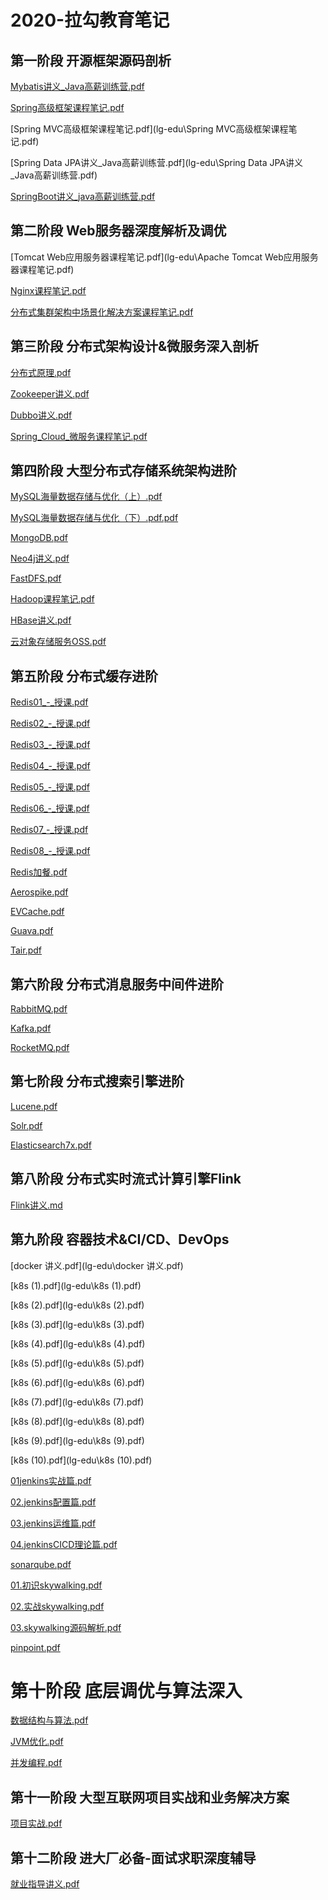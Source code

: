 # 2020-拉勾教育笔记



## 第一阶段 开源框架源码剖析

 [Mybatis讲义_Java高薪训练营.pdf](lg-edu\Mybatis讲义_Java高薪训练营.pdf) 

 [Spring高级框架课程笔记.pdf](lg-edu\Spring高级框架课程笔记.pdf) 

 [Spring MVC高级框架课程笔记.pdf](lg-edu\Spring MVC高级框架课程笔记.pdf) 

 [Spring Data JPA讲义_Java高薪训练营.pdf](lg-edu\Spring Data JPA讲义_Java高薪训练营.pdf) 

 [SpringBoot讲义_java高薪训练营.pdf](lg-edu\SpringBoot讲义_java高薪训练营.pdf) 



## 第二阶段 Web服务器深度解析及调优

 [Tomcat Web应用服务器课程笔记.pdf](lg-edu\Apache Tomcat Web应用服务器课程笔记.pdf) 

 [Nginx课程笔记.pdf](lg-edu\Nginx课程笔记.pdf) 

 [分布式集群架构中场景化解决方案课程笔记.pdf](lg-edu\分布式集群架构中场景化解决方案课程笔记.pdf) 



## 第三阶段 分布式架构设计&微服务深入剖析

 [分布式原理.pdf](lg-edu\分布式原理.pdf) 

[Zookeeper讲义.pdf](lg-edu\Zookeeper讲义.pdf) 

 [Dubbo讲义.pdf](lg-edu\Dubbo讲义.pdf) 

 [Spring_Cloud_微服务课程笔记.pdf](lg-edu\Spring_Cloud_微服务课程笔记.pdf) 



## 第四阶段 大型分布式存储系统架构进阶

 [MySQL海量数据存储与优化（上）.pdf](lg-edu\MySQL海量数据存储与优化（上）.pdf) 

 [MySQL海量数据存储与优化（下）.pdf.pdf](lg-edu\MySQL海量数据存储与优化（下）.pdf.pdf) 

 [MongoDB.pdf](lg-edu\MongoDB.pdf) 

 [Neo4j讲义.pdf](lg-edu\Neo4j讲义.pdf) 

 [FastDFS.pdf](lg-edu\FastDFS.pdf) 

 [Hadoop课程笔记.pdf](lg-edu\Hadoop课程笔记.pdf) 

 [HBase讲义.pdf](lg-edu\HBase讲义.pdf) 

 [云对象存储服务OSS.pdf](lg-edu\云对象存储服务OSS.pdf) 



## 第五阶段 分布式缓存进阶

 [Redis01_-_授课.pdf](lg-edu\Redis01_-_授课.pdf) 

 [Redis02_-_授课.pdf](lg-edu\Redis02_-_授课.pdf) 

 [Redis03_-_授课.pdf](lg-edu\Redis03_-_授课.pdf) 

 [Redis04_-_授课.pdf](lg-edu\Redis04_-_授课.pdf) 

 [Redis05_-_授课.pdf](lg-edu\Redis05_-_授课.pdf) 

 [Redis06_-_授课.pdf](lg-edu\Redis06_-_授课.pdf) 

 [Redis07_-_授课.pdf](lg-edu\Redis07_-_授课.pdf) 

 [Redis08_-_授课.pdf](lg-edu\Redis08_-_授课.pdf) 

 [Redis加餐.pdf](lg-edu\Redis加餐.pdf) 

 [Aerospike.pdf](lg-edu\Aerospike.pdf) 

 [EVCache.pdf](lg-edu\EVCache.pdf) 

 [Guava.pdf](lg-edu\Guava.pdf) 

 [Tair.pdf](lg-edu\Tair.pdf) 



## 第六阶段 分布式消息服务中间件进阶

 [RabbitMQ.pdf](lg-edu\RabbitMQ.pdf) 

 [Kafka.pdf](lg-edu\Kafka.pdf) 

 [RocketMQ.pdf](lg-edu\RocketMQ.pdf) 



## 第七阶段 分布式搜索引擎进阶

 [Lucene.pdf](lg-edu\Lucene.pdf) 

 [Solr.pdf](lg-edu\Solr.pdf) 

 [Elasticsearch7x.pdf](lg-edu\Elasticsearch7x.pdf) 



## 第八阶段 分布式实时流式计算引擎Flink

 [Flink讲义.md](..\11_edu\flink\Flink讲义.md) 



## 第九阶段 容器技术&CI/CD、DevOps

 [docker 讲义.pdf](lg-edu\docker 讲义.pdf) 



 [k8s (1).pdf](lg-edu\k8s (1).pdf) 

 [k8s (2).pdf](lg-edu\k8s (2).pdf) 

 [k8s (3).pdf](lg-edu\k8s (3).pdf) 

 [k8s (4).pdf](lg-edu\k8s (4).pdf) 

 [k8s (5).pdf](lg-edu\k8s (5).pdf) 

 [k8s (6).pdf](lg-edu\k8s (6).pdf) 

 [k8s (7).pdf](lg-edu\k8s (7).pdf) 

 [k8s (8).pdf](lg-edu\k8s (8).pdf) 

 [k8s (9).pdf](lg-edu\k8s (9).pdf) 

 [k8s (10).pdf](lg-edu\k8s (10).pdf) 



 [01jenkins实战篇.pdf](lg-edu\01jenkins实战篇.pdf) 

 [02.jenkins配置篇.pdf](lg-edu\02.jenkins配置篇.pdf) 

 [03.jenkins运维篇.pdf](lg-edu\03.jenkins运维篇.pdf) 

 [04.jenkinsCICD理论篇.pdf](lg-edu\04.jenkinsCICD理论篇.pdf) 

 

[sonarqube.pdf](lg-edu\sonarqube.pdf) 

 [01.初识skywalking.pdf](lg-edu\01.初识skywalking.pdf) 

 [02.实战skywalking.pdf](lg-edu\02.实战skywalking.pdf) 

 [03.skywalking源码解析.pdf](lg-edu\03.skywalking源码解析.pdf) 

 [pinpoint.pdf](lg-edu\pinpoint.pdf) 



# 第十阶段 底层调优与算法深入

 [数据结构与算法.pdf](lg-edu\数据结构与算法.pdf) 

 [JVM优化.pdf](lg-edu\JVM优化.pdf) 

 [并发编程.pdf](lg-edu\并发编程.pdf) 



## 第十一阶段 大型互联网项目实战和业务解决方案

 [项目实战.pdf](lg-edu\项目实战.pdf) 



## 第十二阶段 进大厂必备-面试求职深度辅导

 [就业指导讲义.pdf](lg-edu\就业指导讲义.pdf) 